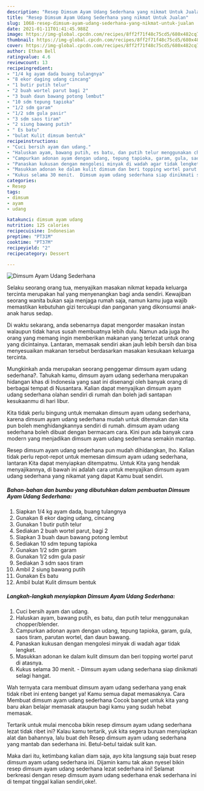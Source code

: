 ```yaml
---
description: "Resep Dimsum Ayam Udang Sederhana yang nikmat Untuk Jualan"
title: "Resep Dimsum Ayam Udang Sederhana yang nikmat Untuk Jualan"
slug: 1068-resep-dimsum-ayam-udang-sederhana-yang-nikmat-untuk-jualan
date: 2021-01-11T01:41:45.988Z
image: https://img-global.cpcdn.com/recipes/8ff2f71f48c75cd5/680x482cq70/dimsum-ayam-udang-sederhana-foto-resep-utama.jpg
thumbnail: https://img-global.cpcdn.com/recipes/8ff2f71f48c75cd5/680x482cq70/dimsum-ayam-udang-sederhana-foto-resep-utama.jpg
cover: https://img-global.cpcdn.com/recipes/8ff2f71f48c75cd5/680x482cq70/dimsum-ayam-udang-sederhana-foto-resep-utama.jpg
author: Ethan Bell
ratingvalue: 4.6
reviewcount: 13
recipeingredient:
- "1/4 kg ayam dada buang tulangnya"
- "8 ekor daging udang cincang"
- "1 butir putih telur"
- "2 buah wortel parut bagi 2"
- "3 buah daun bawang potong lembut"
- "10 sdm tepung tapioka"
- "1/2 sdm garam"
- "1/2 sdm gula pasir"
- "3 sdm saos tiram"
- "2 siung bawang putih"
- " Es batu"
- "bulat Kulit dimsum bentuk"
recipeinstructions:
- "Cuci bersih ayam dan udang."
- "Haluskan ayam, bawang putih, es batu, dan putih telur menggunakan chopper/blender."
- "Campurkan adonan ayam dengan udang, tepung tapioka, garam, gula, saos tiram, parutan wortel, dan daun bawang."
- "Panaskan kukusan dengan mengolesi minyak di wadah agar tidak lengket."
- "Masukkan adonan ke dalam kulit dimsum dan beri topping wortel parut di atasnya."
- "Kukus selama 30 menit.  Dimsum ayam udang sederhana siap dinikmati selagi hangat."
categories:
- Resep
tags:
- dimsum
- ayam
- udang

katakunci: dimsum ayam udang 
nutrition: 125 calories
recipecuisine: Indonesian
preptime: "PT31M"
cooktime: "PT37M"
recipeyield: "2"
recipecategory: Dessert

---
```



![Dimsum Ayam Udang Sederhana](https://img-global.cpcdn.com/recipes/8ff2f71f48c75cd5/680x482cq70/dimsum-ayam-udang-sederhana-foto-resep-utama.jpg)

Selaku seorang orang tua, menyajikan masakan nikmat kepada keluarga tercinta merupakan hal yang menyenangkan bagi anda sendiri. Kewajiban seorang  wanita bukan saja menjaga rumah saja, namun kamu juga wajib memastikan kebutuhan gizi tercukupi dan panganan yang dikonsumsi anak-anak harus sedap.

Di waktu  sekarang, anda sebenarnya dapat mengorder masakan instan walaupun tidak harus susah membuatnya lebih dulu. Namun ada juga lho orang yang memang ingin memberikan makanan yang terlezat untuk orang yang dicintainya. Lantaran, memasak sendiri akan jauh lebih bersih dan bisa menyesuaikan makanan tersebut berdasarkan masakan kesukaan keluarga tercinta. 



Mungkinkah anda merupakan seorang penggemar dimsum ayam udang sederhana?. Tahukah kamu, dimsum ayam udang sederhana merupakan hidangan khas di Indonesia yang saat ini disenangi oleh banyak orang di berbagai tempat di Nusantara. Kalian dapat menyajikan dimsum ayam udang sederhana olahan sendiri di rumah dan boleh jadi santapan kesukaanmu di hari libur.

Kita tidak perlu bingung untuk memakan dimsum ayam udang sederhana, karena dimsum ayam udang sederhana mudah untuk ditemukan dan kita pun boleh menghidangkannya sendiri di rumah. dimsum ayam udang sederhana boleh dibuat dengan bermacam cara. Kini pun ada banyak cara modern yang menjadikan dimsum ayam udang sederhana semakin mantap.

Resep dimsum ayam udang sederhana pun mudah dihidangkan, lho. Kalian tidak perlu repot-repot untuk memesan dimsum ayam udang sederhana, lantaran Kita dapat menyiapkan ditempatmu. Untuk Kita yang hendak menyajikannya, di bawah ini adalah cara untuk menyajikan dimsum ayam udang sederhana yang nikamat yang dapat Kamu buat sendiri.

<!--inarticleads1-->

##### Bahan-bahan dan bumbu yang dibutuhkan dalam pembuatan Dimsum Ayam Udang Sederhana:

1. Siapkan 1/4 kg ayam dada, buang tulangnya
1. Gunakan 8 ekor daging udang, cincang
1. Gunakan 1 butir putih telur
1. Sediakan 2 buah wortel parut, bagi 2
1. Siapkan 3 buah daun bawang potong lembut
1. Sediakan 10 sdm tepung tapioka
1. Gunakan 1/2 sdm garam
1. Gunakan 1/2 sdm gula pasir
1. Sediakan 3 sdm saos tiram
1. Ambil 2 siung bawang putih
1. Gunakan  Es batu
1. Ambil bulat Kulit dimsum bentuk




<!--inarticleads2-->

##### Langkah-langkah menyiapkan Dimsum Ayam Udang Sederhana:

1. Cuci bersih ayam dan udang.
1. Haluskan ayam, bawang putih, es batu, dan putih telur menggunakan chopper/blender.
1. Campurkan adonan ayam dengan udang, tepung tapioka, garam, gula, saos tiram, parutan wortel, dan daun bawang.
1. Panaskan kukusan dengan mengolesi minyak di wadah agar tidak lengket.
1. Masukkan adonan ke dalam kulit dimsum dan beri topping wortel parut di atasnya.
1. Kukus selama 30 menit.  - Dimsum ayam udang sederhana siap dinikmati selagi hangat.




Wah ternyata cara membuat dimsum ayam udang sederhana yang enak tidak ribet ini enteng banget ya! Kamu semua dapat memasaknya. Cara Membuat dimsum ayam udang sederhana Cocok banget untuk kita yang baru akan belajar memasak ataupun bagi kamu yang sudah hebat memasak.

Tertarik untuk mulai mencoba bikin resep dimsum ayam udang sederhana lezat tidak ribet ini? Kalau kamu tertarik, yuk kita segera buruan menyiapkan alat dan bahannya, lalu buat deh Resep dimsum ayam udang sederhana yang mantab dan sederhana ini. Betul-betul taidak sulit kan. 

Maka dari itu, ketimbang kalian diam saja, ayo kita langsung saja buat resep dimsum ayam udang sederhana ini. Dijamin kamu tak akan nyesel bikin resep dimsum ayam udang sederhana lezat sederhana ini! Selamat berkreasi dengan resep dimsum ayam udang sederhana enak sederhana ini di tempat tinggal kalian sendiri,oke!.

